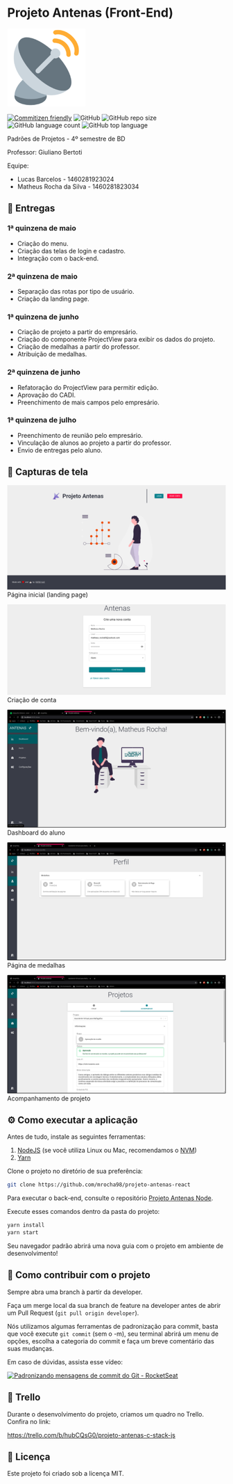 # Projeto Antenas (Front-End)

![logo](public/apple-touch-icon.png)

[![Commitizen friendly](https://img.shields.io/badge/commitizen-friendly-brightgreen.svg)](http://commitizen.github.io/cz-cli/)
![GitHub](https://img.shields.io/github/license/mrocha98/projeto-antenas-react?color=%23)
![GitHub repo size](https://img.shields.io/github/repo-size/mrocha98/projeto-antenas-react?color=%23)
![GitHub language count](https://img.shields.io/github/languages/count/mrocha98/projeto-antenas-react?color=%23)
![GitHub top language](https://img.shields.io/github/languages/top/mrocha98/projeto-antenas-react?color=%23)

Padrões de Projetos - 4º semestre de BD

Professor: Giuliano Bertoti

Equipe:

- Lucas Barcelos - 1460281923024
- Matheus Rocha da Silva - 1460281823034

## 🚚 Entregas

### 1ª quinzena de maio

- Criação do menu.
- Criação das telas de login e cadastro.
- Integração com o back-end.

### 2ª quinzena de maio

- Separação das rotas por tipo de usuário.
- Criação da landing page.

### 1ª quinzena de junho

- Criação de projeto a partir do empresário.
- Criação do componente ProjectView para exibir os dados do projeto.
- Criação de medalhas a partir do professor.
- Atribuição de medalhas.

### 2ª quinzena de junho

- Refatoração do ProjectView para permitir edição.
- Aprovação do CADI.
- Preenchimento de mais campos pelo empresário.

### 1ª quinzena de julho

- Preenchimento de reunião pelo empresário.
- Vinculação de alunos ao projeto a partir do professor.
- Envio de entregas pelo aluno.

## 📸 Capturas de tela

![landing page](.github/images/landing-page.png)
Página inicial (landing page)

![account-creation](.github/images/account-creation.png)
Criação de conta

![dashboard](.github/images/dashboard.png)
Dashboard do aluno

![medals](.github/images/medals.png)
Página de medalhas

![project](.github/images/project.png)
Acompanhamento de projeto

## ⚙️ Como executar a aplicação

Antes de tudo, instale as seguintes ferramentas:

1. [NodeJS](https://nodejs.org/en/) (se você utiliza Linux ou Mac, recomendamos o [NVM](https://github.com/nvm-sh/nvm))
2. [Yarn](https://yarnpkg.com/getting-started/install)

Clone o projeto no diretório de sua preferência:

```bash
git clone https://github.com/mrocha98/projeto-antenas-react
```

Para executar o back-end, consulte o repositório [Projeto Antenas Node](https://github.com/lucassbarcelos/ProjetoAntenas.node).

Execute esses comandos dentro da pasta do projeto:

```bash
yarn install
yarn start
```

Seu navegador padrão abrirá uma nova guia com o projeto em ambiente de desenvolvimento!

## 🙌 Como contribuir com o projeto

Sempre abra uma branch à partir da developer.

Faça um merge local da sua branch de feature na developer antes de abrir um Pull Request (`git pull origin developer`).

Nós utilizamos algumas ferramentas de padronização para commit, basta que você execute `git commit` (sem o -m), seu terminal abrirá um menu de opções, escolha a categoria do commit e faça um breve comentário das suas mudanças.

Em caso de dúvidas, assista esse vídeo:

[![Padronizando mensagens de commit do Git - RocketSeat](https://i.ytimg.com/vi/erInHkjxkL8/maxresdefault.jpg)](https://www.youtube.com/watch?v=erInHkjxkL8)

## 📔 Trello

Durante o desenvolvimento do projeto, criamos um quadro no Trello. Confira no link:

<https://trello.com/b/hubCQsG0/projeto-antenas-c-stack-js>

## 📜 Licença

Este projeto foi criado sob a licença MIT.
